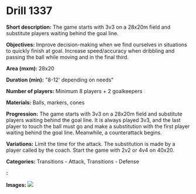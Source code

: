 # Drill 1337

**Short description:**
The game starts with 3v3 on a 28x20m field and substitute players waiting behind the goal line.

**Objectives:**
Improve decision-making when we find ourselves in situations to quickly finish at goal. Increase speed/accuracy when dribbling and passing the ball while moving and in the final third.

**Area (mxm):**
28x20

**Duration (min):**
"8-12' depending on needs"

**Number of players:**
Minimum 8 players + 2 goalkeepers

**Materials:**
Balls, markers, cones

**Progression:**
The game starts with 3v3 on a 28x20m field and substitute players waiting behind the goal line. It is always played 3v3, and the last player to touch the ball must go and make a substitution with the first player waiting behind the goal line. Meanwhile, a counterattack begins.

**Variations:**
Limit the time for the attack. The substitution is made by a player called by the coach. Start the game with 2v2 or 4v4 on 40x20.

**Categories:**
Transitions - Attack, Transitions - Defense

**:**


**Images:**
![](https://www.coachingfutsal.com/\images\4b5d0f9a-ddf6-4390-8a94-f51f007db76f.jpg)

